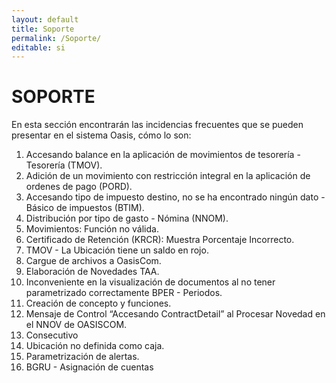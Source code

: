 ```yaml
---
layout: default
title: Soporte
permalink: /Soporte/
editable: si
---
```

# SOPORTE

En esta sección encontrarán las incidencias frecuentes que se pueden presentar en el sistema Oasis, cómo lo son:

1. Accesando balance en la aplicación de movimientos de tesorería - Tesorería (TMOV).  
2. Adición de un movimiento con restricción integral en la aplicación de ordenes de pago (PORD).  
3. Accesando tipo de impuesto destino, no se ha encontrado ningún dato - Básico de impuestos (BTIM).  
4. Distribución por tipo de gasto - Nómina (NNOM).  
5. Movimientos: Función no válida.  
6. Certificado de Retención (KRCR): Muestra Porcentaje Incorrecto.  
7. TMOV - La Ubicación tiene un saldo en rojo.  
8. Cargue de archivos a OasisCom.  
9. Elaboración de Novedades TAA.  
10. Inconveniente en la visualización de documentos al no tener parametrizado correctamente BPER - Periodos.  
11. Creación de concepto y funciones.  
12. Mensaje de Control “Accesando ContractDetail” al Procesar Novedad en el NNOV de OASISCOM.  
13. Consecutivo  
14. Ubicación no definida como caja.  
15. Parametrización de alertas.  
16. BGRU - Asignación de cuentas
